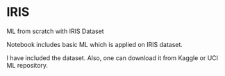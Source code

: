 # IRIS
ML from scratch with IRIS Dataset


Notebook includes basic ML which is applied on IRIS dataset.

I have included the dataset. Also, one can download it from Kaggle or UCI ML repository.
